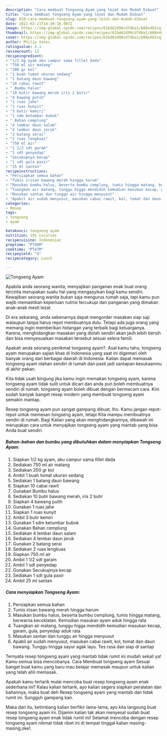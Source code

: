 ```yaml
---
description: "Cara membuat Tongseng Ayam yang lezat dan Mudah Dibuat"
title: "Cara membuat Tongseng Ayam yang lezat dan Mudah Dibuat"
slug: 810-cara-membuat-tongseng-ayam-yang-lezat-dan-mudah-dibuat
date: 2021-02-21T14:30:16.907Z
image: https://img-global.cpcdn.com/recipes/61bd62d98cd7dba1/680x482cq70/tongseng-ayam-foto-resep-utama.jpg
thumbnail: https://img-global.cpcdn.com/recipes/61bd62d98cd7dba1/680x482cq70/tongseng-ayam-foto-resep-utama.jpg
cover: https://img-global.cpcdn.com/recipes/61bd62d98cd7dba1/680x482cq70/tongseng-ayam-foto-resep-utama.jpg
author: Philip Yates
ratingvalue: 3.1
reviewcount: 12
recipeingredient:
- "1/2 kg ayam aku campur sama fillet dada"
- "750 ml air matang"
- "200 gr kol"
- "1 buah tomat ukuran sedang"
- "1 batang daun bawang"
- "10 cabai rawit"
- " Bumbu halus"
- "10 butir bawang merah iris 2 butir"
- "4 bawang putih"
- "1 ruas jahe"
- "1 ruas kunyit"
- "3 butir kemiri"
- "1 sdm ketumbar bubuk"
- " Bahan cemplung"
- "4 lembar daun salam"
- "4 lembar daun jeruk"
- "2 batang serai"
- "2 ruas lengkuas"
- "750 ml air"
- "1 1/2 sdt garam"
- "1 sdt penyedap"
- "Secukupnya kecap"
- "1 sdt gula pasir"
- "25 ml santan"
recipeinstructions:
- "Persiapkan semua bahan"
- "Tumis irisan bawang merah hingga harum"
- "Masukan bumbu halus, beserta bumbu cemplung, tumis hingga matang, berwarna kecoklatan. Kemudian masukan ayam aduk hingga rata"
- "Tuangkan air matang, tunggu higga mendidih kemudian masukan kecap, garam, gula, penyedap aduk rata"
- "Masukan santan dan tunggu air hingga menyusut"
- "Apabil air sudah menyusut, masukan cabai rawit, kol, tomat dan daun bawang. Tunggu hingga sayur agak layu. Tes rasa dan siap di santap"
categories:
- Resep
tags:
- tongseng
- ayam

katakunci: tongseng ayam 
nutrition: 191 calories
recipecuisine: Indonesian
preptime: "PT40M"
cooktime: "PT47M"
recipeyield: "4"
recipecategory: Lunch

---
```



![Tongseng Ayam](https://img-global.cpcdn.com/recipes/61bd62d98cd7dba1/680x482cq70/tongseng-ayam-foto-resep-utama.jpg)

Apabila anda seorang wanita, menyajikan panganan enak buat orang tercinta merupakan suatu hal yang mengasyikan bagi kamu sendiri. Kewajiban seorang  wanita bukan saja mengurus rumah saja, tapi kamu pun wajib memastikan keperluan nutrisi tercukupi dan panganan yang dimakan anak-anak mesti lezat.

Di era  sekarang, anda sebenarnya dapat mengorder masakan siap saji walaupun tanpa harus repot membuatnya dulu. Tetapi ada juga orang yang memang ingin memberikan hidangan yang terbaik bagi keluarganya. Karena, menghidangkan masakan yang diolah sendiri akan jauh lebih bersih dan bisa menyesuaikan masakan tersebut sesuai selera famili. 



Apakah anda seorang penikmat tongseng ayam?. Asal kamu tahu, tongseng ayam merupakan sajian khas di Indonesia yang saat ini digemari oleh banyak orang dari berbagai daerah di Indonesia. Kalian dapat memasak tongseng ayam olahan sendiri di rumah dan pasti jadi santapan kesukaanmu di akhir pekan.

Kita tidak usah bingung jika kamu ingin memakan tongseng ayam, karena tongseng ayam tidak sulit untuk dicari dan anda pun boleh membuatnya sendiri di rumah. tongseng ayam boleh dibuat dengan bermacam cara. Kini sudah banyak banget resep modern yang membuat tongseng ayam semakin mantap.

Resep tongseng ayam pun sangat gampang dibuat, lho. Kamu jangan repot-repot untuk memesan tongseng ayam, tetapi Kita mampu membuatnya sendiri di rumah. Bagi Kalian yang akan menghidangkannya, dibawah ini merupakan cara untuk menyajikan tongseng ayam yang mantab yang bisa Anda buat sendiri.

<!--inarticleads1-->

##### Bahan-bahan dan bumbu yang dibutuhkan dalam menyiapkan Tongseng Ayam:

1. Siapkan 1/2 kg ayam, aku campur sama fillet dada
1. Sediakan 750 ml air matang
1. Sediakan 200 gr kol
1. Ambil 1 buah tomat ukuran sedang
1. Sediakan 1 batang daun bawang
1. Siapkan 10 cabai rawit
1. Gunakan  Bumbu halus
1. Sediakan 10 butir bawang merah, iris 2 butir
1. Siapkan 4 bawang putih
1. Gunakan 1 ruas jahe
1. Siapkan 1 ruas kunyit
1. Ambil 3 butir kemiri
1. Gunakan 1 sdm ketumbar bubuk
1. Gunakan  Bahan cemplung
1. Sediakan 4 lembar daun salam
1. Sediakan 4 lembar daun jeruk
1. Gunakan 2 batang serai
1. Sediakan 2 ruas lengkuas
1. Siapkan 750 ml air
1. Ambil 1 1/2 sdt garam
1. Ambil 1 sdt penyedap
1. Gunakan Secukupnya kecap
1. Sediakan 1 sdt gula pasir
1. Ambil 25 ml santan




<!--inarticleads2-->

##### Cara menyiapkan Tongseng Ayam:

1. Persiapkan semua bahan
1. Tumis irisan bawang merah hingga harum
1. Masukan bumbu halus, beserta bumbu cemplung, tumis hingga matang, berwarna kecoklatan. Kemudian masukan ayam aduk hingga rata
1. Tuangkan air matang, tunggu higga mendidih kemudian masukan kecap, garam, gula, penyedap aduk rata
1. Masukan santan dan tunggu air hingga menyusut
1. Apabil air sudah menyusut, masukan cabai rawit, kol, tomat dan daun bawang. Tunggu hingga sayur agak layu. Tes rasa dan siap di santap




Ternyata resep tongseng ayam yang mantab tidak rumit ini mudah sekali ya! Kamu semua bisa mencobanya. Cara Membuat tongseng ayam Sesuai banget buat kamu yang baru mau belajar memasak maupun untuk kalian yang telah ahli memasak.

Apakah kamu tertarik mulai mencoba buat resep tongseng ayam enak sederhana ini? Kalau kalian tertarik, ayo kalian segera siapkan peralatan dan bahannya, maka buat deh Resep tongseng ayam yang mantab dan tidak rumit ini. Sungguh gampang kan. 

Maka dari itu, ketimbang kalian berfikir lama-lama, ayo kita langsung buat resep tongseng ayam ini. Dijamin kalian tak akan menyesal sudah buat resep tongseng ayam enak tidak rumit ini! Selamat mencoba dengan resep tongseng ayam nikmat tidak ribet ini di tempat tinggal kalian masing-masing,oke!.

